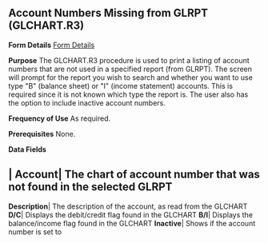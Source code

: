 ## Account Numbers Missing from GLRPT (GLCHART.R3)
<PageHeader />

**Form Details**
[Form Details](../GLCHART-R3-1/README.md)

**Purpose**
The GLCHART.R3 procedure is used to print a listing of account numbers that
are not used in a specified report (from GLRPT). The screen will prompt for
the report you wish to search and whether you want to use type "B" (balance
sheet) or "I" (income statement) accounts. This is required since it is not
known which type the report is. The user also has the option to include
inactive account numbers.

**Frequency of Use**
As required.

**Prerequisites**
None.

**Data Fields**

| **Account**|  The chart of account number that was not found in the selected
GLRPT
-  
**Description**|  The description of the account, as read from the GLCHART
**D/C**|  Displays the debit/credit flag found in the GLCHART
**B/I**|  Displays the balance/income flag found in the GLCHART
**Inactive**|  Shows if the account number is set to

<badge text= "Version 8.10.57 " vertical="middle" />

<PageFooter />
